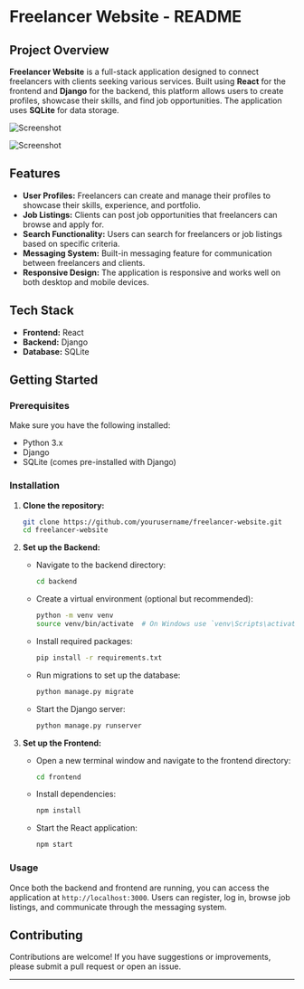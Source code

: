 # Freelancer Website - README

## Project Overview
**Freelancer Website** is a full-stack application designed to connect freelancers with clients seeking various services. Built using **React** for the frontend and **Django** for the backend, this platform allows users to create profiles, showcase their skills, and find job opportunities. The application uses **SQLite** for data storage.

![Screenshot](https://github.com/user-attachments/assets/23d60138-14c1-4d9c-b7fc-04ccd3834062)

![Screenshot](https://github.com/user-attachments/assets/2b72edcd-296d-4eaa-889c-fe24dfcbd2bf)

## Features
- **User Profiles:** Freelancers can create and manage their profiles to showcase their skills, experience, and portfolio.
- **Job Listings:** Clients can post job opportunities that freelancers can browse and apply for.
- **Search Functionality:** Users can search for freelancers or job listings based on specific criteria.
- **Messaging System:** Built-in messaging feature for communication between freelancers and clients.
- **Responsive Design:** The application is responsive and works well on both desktop and mobile devices.

## Tech Stack
- **Frontend:** React
- **Backend:** Django
- **Database:** SQLite

## Getting Started

### Prerequisites
Make sure you have the following installed:
- Python 3.x
- Django
- SQLite (comes pre-installed with Django)

### Installation

1. **Clone the repository:**
   ```bash
   git clone https://github.com/yourusername/freelancer-website.git
   cd freelancer-website
   ```

2. **Set up the Backend:**
   - Navigate to the backend directory:
     ```bash
     cd backend
     ```
   - Create a virtual environment (optional but recommended):
     ```bash
     python -m venv venv
     source venv/bin/activate  # On Windows use `venv\Scripts\activate`
     ```
   - Install required packages:
     ```bash
     pip install -r requirements.txt
     ```
   - Run migrations to set up the database:
     ```bash
     python manage.py migrate
     ```
   - Start the Django server:
     ```bash
     python manage.py runserver
     ```

3. **Set up the Frontend:**
   - Open a new terminal window and navigate to the frontend directory:
     ```bash
     cd frontend
     ```
   - Install dependencies:
     ```bash
     npm install
     ```
   - Start the React application:
     ```bash
     npm start
     ```

### Usage
Once both the backend and frontend are running, you can access the application at `http://localhost:3000`. Users can register, log in, browse job listings, and communicate through the messaging system.

## Contributing
Contributions are welcome! If you have suggestions or improvements, please submit a pull request or open an issue.

---

